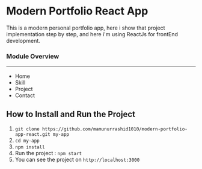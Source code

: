 # Modern Portfolio React App
This is a modern personal portfolio app, here i show that project implementation step by step, and here i'm using ReactJs for frontEnd development.

### Module Overview <hr>
* Home 
* Skill
* Project
* Contact

## How to Install and Run the Project

1. ```git clone https://github.com/mamunurrashid1010/modern-portfolio-app-react.git my-app```
2. ```cd my-app```
3. ```npm install```
4. Run the project : ```npm start```
5. You can see the project on ```http://localhost:3000```